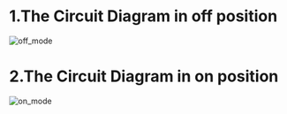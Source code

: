 # 1.The Circuit Diagram in off position
![off_mode](https://user-images.githubusercontent.com/102947832/163994431-4211a2ce-4409-4819-afcd-4c86cce3bf70.png)
# 2.The Circuit Diagram in on position
![on_mode](https://user-images.githubusercontent.com/102947832/163994525-b09922a0-f016-4b21-bdab-4570d154bf89.png)
